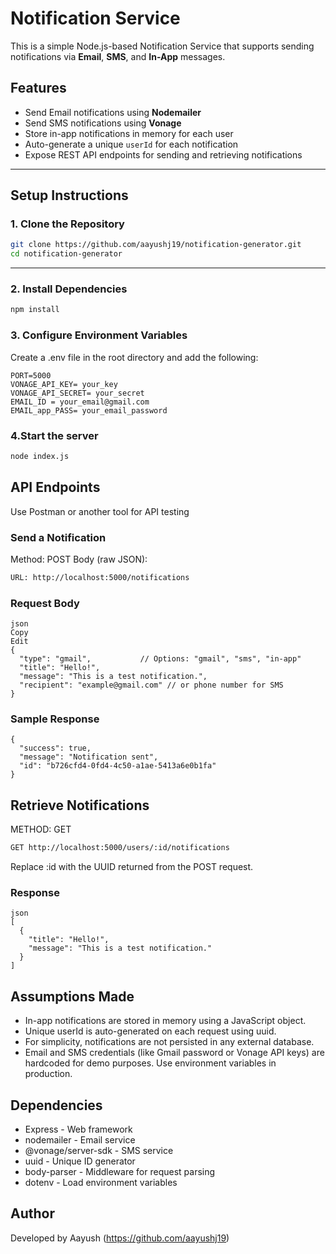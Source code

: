 # Notification Service 

This is a simple Node.js-based Notification Service that supports sending notifications via **Email**, **SMS**, and **In-App** messages.

## Features

- Send Email notifications using **Nodemailer**
- Send SMS notifications using **Vonage**
- Store in-app notifications in memory for each user
- Auto-generate a unique `userId` for each notification
- Expose REST API endpoints for sending and retrieving notifications

---

## Setup Instructions

### 1. Clone the Repository

```bash
git clone https://github.com/aayushj19/notification-generator.git
cd notification-generator
```
---

### 2. Install Dependencies 
```bash
npm install
```
### 3. Configure Environment Variables 
Create a .env file in the root directory and add the following:
```
PORT=5000
VONAGE_API_KEY= your_key
VONAGE_API_SECRET= your_secret
EMAIL_ID = your_email@gmail.com
EMAIL_app_PASS= your_email_password
```
### 4.Start the server
```bash
node index.js
```

## API Endpoints

Use Postman or another tool for API testing

 ### Send a Notification
Method: POST
Body (raw JSON):
```bash
URL: http://localhost:5000/notifications
```
### Request Body
```
json
Copy
Edit
{
  "type": "gmail",           // Options: "gmail", "sms", "in-app"
  "title": "Hello!",
  "message": "This is a test notification.",
  "recipient": "example@gmail.com" // or phone number for SMS
}
```
### Sample Response

```
{
  "success": true,
  "message": "Notification sent",
  "id": "b726cfd4-0fd4-4c50-a1ae-5413a6e0b1fa"
}
```
## Retrieve Notifications
METHOD: GET
```bash
GET http://localhost:5000/users/:id/notifications
```
Replace :id with the UUID returned from the POST request.

### Response 
```
json
[
  {
    "title": "Hello!",
    "message": "This is a test notification."
  }
]
```
## Assumptions Made
- In-app notifications are stored in memory using a JavaScript object.
- Unique userId is auto-generated on each request using uuid.
- For simplicity, notifications are not persisted in any external database.
- Email and SMS credentials (like Gmail password or Vonage API keys) are hardcoded for demo purposes. Use environment variables in production.

## Dependencies
- Express - Web framework
- nodemailer - Email service
- @vonage/server-sdk - SMS service
- uuid - Unique ID generator
- body-parser - Middleware for request parsing
- dotenv - Load environment variables

## Author
Developed by Aayush (https://github.com/aayushj19)
